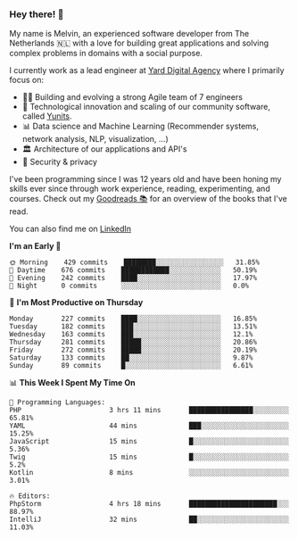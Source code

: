### Hey there! 👋

My name is Melvin, an experienced software developer from The Netherlands 🇳🇱 with a love for building great applications and solving complex problems in domains with a social purpose. 

I currently work as a lead engineer at [Yard Digital Agency](https://github.com/yardinternet) where I primarily focus on:

* 👏🏼 Building and evolving a strong Agile team of 7 engineers
* 🚀 Technological innovation and scaling of our community software, called [Yunits](https://www.yunits.com/).
* 📊 Data science and Machine Learning (Recommender systems, network analysis, NLP, visualization, ...)
* 🏛 Architecture of our applications and API's
* 🔐 Security & privacy

I've been programming since I was 12 years old and have been honing my skills ever since through work experience, reading, experimenting, and courses.
Check out my [Goodreads 📚](https://goodreads.com/melvinkoopmans) for an overview of the books that I've read. 

You can also find me on [LinkedIn](https://www.linkedin.com/in/melvinkoopmans)

<!--START_SECTION:waka-->
**I'm an Early 🐤** 

```text
🌞 Morning    429 commits    ████████░░░░░░░░░░░░░░░░░   31.85% 
🌆 Daytime    676 commits    ████████████░░░░░░░░░░░░░   50.19% 
🌃 Evening    242 commits    ████░░░░░░░░░░░░░░░░░░░░░   17.97% 
🌙 Night      0 commits      ░░░░░░░░░░░░░░░░░░░░░░░░░   0.0%

```
📅 **I'm Most Productive on Thursday** 

```text
Monday       227 commits    ████░░░░░░░░░░░░░░░░░░░░░   16.85% 
Tuesday      182 commits    ███░░░░░░░░░░░░░░░░░░░░░░   13.51% 
Wednesday    163 commits    ███░░░░░░░░░░░░░░░░░░░░░░   12.1% 
Thursday     281 commits    █████░░░░░░░░░░░░░░░░░░░░   20.86% 
Friday       272 commits    █████░░░░░░░░░░░░░░░░░░░░   20.19% 
Saturday     133 commits    ██░░░░░░░░░░░░░░░░░░░░░░░   9.87% 
Sunday       89 commits     █░░░░░░░░░░░░░░░░░░░░░░░░   6.61%

```


📊 **This Week I Spent My Time On** 

```text
💬 Programming Languages: 
PHP                      3 hrs 11 mins       ████████████████░░░░░░░░░   65.81% 
YAML                     44 mins             ███░░░░░░░░░░░░░░░░░░░░░░   15.25% 
JavaScript               15 mins             █░░░░░░░░░░░░░░░░░░░░░░░░   5.36% 
Twig                     15 mins             █░░░░░░░░░░░░░░░░░░░░░░░░   5.2% 
Kotlin                   8 mins              ░░░░░░░░░░░░░░░░░░░░░░░░░   3.01%

🔥 Editors: 
PhpStorm                 4 hrs 18 mins       ██████████████████████░░░   88.97% 
IntelliJ                 32 mins             ██░░░░░░░░░░░░░░░░░░░░░░░   11.03%

```


<!--END_SECTION:waka-->
